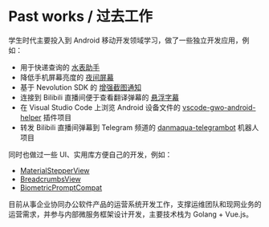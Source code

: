 Past works / 过去工作
=======

学生时代主要投入到 Android 移动开发领域学习，做了一些独立开发应用，例如：

- 用于快递查询的 [水表助手](https://github.com/fython/PackageTracker)
- 降低手机屏幕亮度的 [夜间屏幕](https://github.com/fython/Blackbulb)
- 基于 Nevolution SDK 的 [增强截图通知](https://github.com/fython/EnhancedScreenshotNotification)
- 连接到 Bilibili 直播间便于查看翻译弹幕的 [悬浮字幕](https://github.com/danmaqua/danmaqua-android)
- 在 Visual Studio Code 上浏览 Android 设备文件的 [vscode-gwo-android-helper](https://github.com/fython/vscode-gwo-android-helper) 插件项目
- 转发 Bilibili 直播间弹幕到 Telegram 频道的 [danmaqua-telegrambot](https://github.com/danmaqua/danmaqua-telegrambot) 机器人项目

同时也做过一些 UI、实用库方便自己的开发，例如：

- [MaterialStepperView](https://github.com/fython/MaterialStepperView)
- [BreadcrumbsView](https://github.com/fython/BreadcrumbsView)
- [BiometricPromptCompat](https://github.com/fython/BiometricPromptCompat)

目前从事企业协同办公软件产品的运营系统开发工作，支撑运维团队和现网业务的运营需求，并参与内部微服务框架设计开发，主要技术栈为 Golang + Vue.js。
